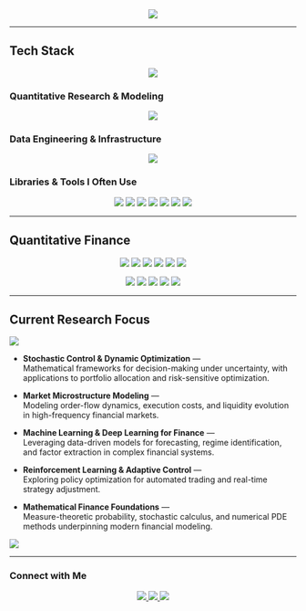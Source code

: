 <div align="center">
  <img src="https://capsule-render.vercel.app/api?type=waving&color=gradient&height=200&section=header&text=Welcome%20to%20My%20GitHub!&fontSize=40&fontAlignY=35&desc=Quant%20Researcher%20%7C%20Financial%20Engineering%20&descAlignY=55&descAlign=50" />
</div>

---

## Tech Stack

<p align="center">
  <img src="https://skillicons.dev/icons?i=python,cpp,c,julia,git,github,postgres,vscode,pycharm,latex&theme=dark" />
</p>

### Quantitative Research & Modeling
<p align="center">
  <img src="https://skillicons.dev/icons?i=pytorch,tensorflow,sklearn&theme=dark" />
</p>

### Data Engineering & Infrastructure
<p align="center">
  <img src="https://skillicons.dev/icons?i=fastapi,sqlite,linux,bash&theme=dark" />
</p>

### Libraries & Tools I Often Use
<p align="center">
  <img src="https://img.shields.io/badge/OpenBB-5C2D91?style=for-the-badge&logo=openai&logoColor=white" />
  <img src="https://img.shields.io/badge/Polars-0093DD?style=for-the-badge&logo=polars&logoColor=white" />
  <img src="https://img.shields.io/badge/Numba-00A3E0?style=for-the-badge&logo=numba&logoColor=white" />
  <img src="https://img.shields.io/badge/CVXPy-007ACC?style=for-the-badge&logo=python&logoColor=white" />
  <img src="https://img.shields.io/badge/Statsmodels-333333?style=for-the-badge&logo=python&logoColor=white" />
  <img src="https://img.shields.io/badge/Backtrader-2D2D2D?style=for-the-badge&logo=python&logoColor=white" />
  <img src="https://img.shields.io/badge/ccxt-20232A?style=for-the-badge&logo=bitcoin&logoColor=F7931A" />
</p>

---

## Quantitative Finance

<p align="center">
  <img src="https://img.shields.io/badge/Stochastic Control-0A66C2?style=for-the-badge&logo=latex&logoColor=white" />
  <img src="https://img.shields.io/badge/Optimal Portfolio Theory-007ACC?style=for-the-badge&logo=overleaf&logoColor=white" />
  <img src="https://img.shields.io/badge/Financial Econometrics-34A853?style=for-the-badge&logo=google-analytics&logoColor=white" />
  <img src="https://img.shields.io/badge/Market Microstructure-8E44AD?style=for-the-badge&logo=chartdotjs&logoColor=white" />
  <img src="https://img.shields.io/badge/Asset Pricing Models-1A73E8?style=for-the-badge&logo=mathworks&logoColor=white" />
  <img src="https://img.shields.io/badge/Computational Finance-00599C?style=for-the-badge&logo=gitbook&logoColor=white" />
</p>

<p align="center">
  <img src="https://img.shields.io/badge/Stochastic Processes-FF9900?style=flat-square&logo=latex&logoColor=white" />
  <img src="https://img.shields.io/badge/Optimization & Control-0A66C2?style=flat-square&logo=overleaf&logoColor=white" />
  <img src="https://img.shields.io/badge/Statistical Learning-007ACC?style=flat-square&logo=scikitlearn&logoColor=white" />
  <img src="https://img.shields.io/badge/Machine & Deep Learning-5C2D91?style=flat-square&logo=pytorch&logoColor=white" />
  <img src="https://img.shields.io/badge/Reinforcement Learning-1E90FF?style=flat-square&logo=openai&logoColor=white" />
</p>



---

## Current Research Focus

<p>
  <img src="https://img.shields.io/badge/📘 Current%20Research-Partial%20Observation%20Control%20in%20Limit%20Order%20Books-1E90FF?style=for-the-badge&logo=latex&logoColor=white" />
</p>

- **Stochastic Control & Dynamic Optimization** —  
  Mathematical frameworks for decision-making under uncertainty, with applications to portfolio allocation and risk-sensitive optimization.  

- **Market Microstructure Modeling** —  
  Modeling order-flow dynamics, execution costs, and liquidity evolution in high-frequency financial markets.  

- **Machine Learning & Deep Learning for Finance** —  
  Leveraging data-driven models for forecasting, regime identification, and factor extraction in complex financial systems.  

- **Reinforcement Learning & Adaptive Control** —  
  Exploring policy optimization for automated trading and real-time strategy adjustment.  

- **Mathematical Finance Foundations** —  
  Measure-theoretic probability, stochastic calculus, and numerical PDE methods underpinning modern financial modeling.


<a href="https://codeforces.com/profile/PoHang">
  <img src="https://img.shields.io/badge/Codeforces-445f9d?style=flat-square&logo=codeforces&logoColor=white"/>
</a>


---

### Connect with Me
<p align="center">
  <a href="https://www.linkedin.com/in/woohyuk-choi-55a95a24a/">
    <img src="https://img.shields.io/badge/LinkedIn-0077B5?style=flat-square&logo=Linkedin&logoColor=white"/>
  </a>
  <a href="mailto:asaf0121@postech.ac.kr">
    <img src="https://img.shields.io/badge/Email-D14836?style=flat-square&logo=Gmail&logoColor=white"/>
  </a>
  <a href="https://scholar.google.com/citations?user=MUyy81EAAAAJ&hl=en">
    <img src="https://img.shields.io/badge/Google Scholar-4285F4?style=flat-square&logo=google-scholar&logoColor=white"/>
  </a>
</p>

